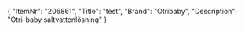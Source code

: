 {
  "ItemNr": "206861",
  "Title": "test",
  "Brand": "Otribaby",
  "Description": "Otri-baby saltvattenlösning"
}